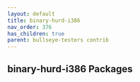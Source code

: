 ```yaml
---
layout: default
title: binary-hurd-i386
nav_order: 376
has_children: true
parent: bullseye-testers contrib
---
```


## binary-hurd-i386 Packages
